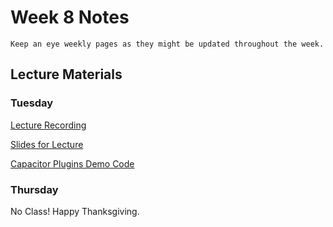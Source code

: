Week 8 Notes
============================

```{note}
Keep an eye weekly pages as they might be updated throughout the week.
```

## Lecture Materials


### Tuesday

[Lecture Recording](https://uci.yuja.com/V/Video?v=9179220&node=39303530&a=92051875&autoplay=1)

<a href="../resources/11_21_23-mobile_design_device_resources.pdf" >Slides for Lecture</a>


<a href="../resources/capacitor_plugins_demo.zip" >Capacitor Plugins Demo Code</a>


### Thursday

No Class! Happy Thanksgiving.
